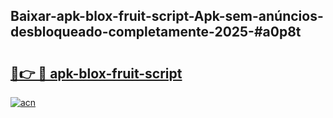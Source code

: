 ## Baixar-apk-blox-fruit-script-Apk-sem-anúncios-desbloqueado-completamente-2025-#a0p8t

# <h2><a href="https://ainizakaria.my?title=apk-blox-fruit-script&ref=22M">🔗👉 🔴 apk-blox-fruit-script</a></h2>

[![acn](https://github.com/user-attachments/assets/0f9c940e-d8b0-45ae-aac7-cd30a18b3e1c)](https://ainizakaria.my?title=apk-blox-fruit-script&ref=22M)

